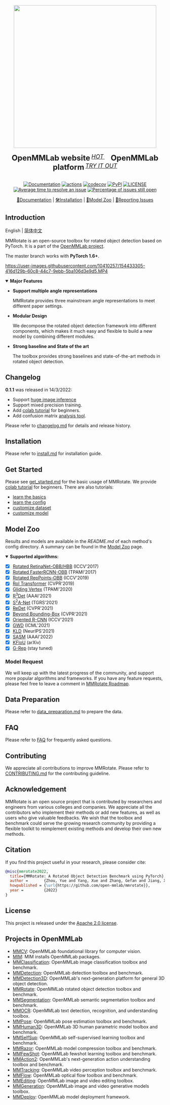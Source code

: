 <div align="center">
  <img src="resources/mmrotate-logo.png" width="450"/>
  <div>&nbsp;</div>
  <div align="center">
    <b><font size="5">OpenMMLab website</font></b>
    <sup>
      <a href="https://openmmlab.com">
        <i><font size="4">HOT</font></i>
      </a>
    </sup>
    &nbsp;&nbsp;&nbsp;&nbsp;
    <b><font size="5">OpenMMLab platform</font></b>
    <sup>
      <a href="https://platform.openmmlab.com">
        <i><font size="4">TRY IT OUT</font></i>
      </a>
    </sup>
  </div>
  <div>&nbsp;</div>

[![Documentation](https://readthedocs.org/projects/mmrotate/badge/?version=latest)](https://mmrotate.readthedocs.io/en/latest/?badge=latest)
[![actions](https://github.com/open-mmlab/mmrotate/workflows/build/badge.svg)](https://github.com/open-mmlab/mmrotate/actions)
[![codecov](https://codecov.io/gh/open-mmlab/mmrotate/branch/master/graph/badge.svg)](https://codecov.io/gh/open-mmlab/mmrotate)
[![PyPI](https://img.shields.io/pypi/v/mmrotate)](https://pypi.org/project/mmrotate/)
[![LICENSE](https://img.shields.io/github/license/open-mmlab/mmrotate.svg)](https://github.com/open-mmlab/mmrotate/blob/master/LICENSE)
[![Average time to resolve an issue](https://isitmaintained.com/badge/resolution/open-mmlab/mmrotate.svg)](https://github.com/open-mmlab/mmrotate/issues)
[![Percentage of issues still open](https://isitmaintained.com/badge/open/open-mmlab/mmrotate.svg)](https://github.com/open-mmlab/mmrotate/issues)

[📘Documentation](https://mmrotate.readthedocs.io/en/latest/) |
[🛠️Installation](https://mmrotate.readthedocs.io/en/latest/install.html) |
[👀Model Zoo](docs/en/model_zoo.md) |
[🤔Reporting Issues](https://github.com/open-mmlab/mmrotate/issues/new/choose)
</div>

## Introduction

English | [简体中文](README_zh-CN.md)

MMRotate is an open-source toolbox for rotated object detection based on PyTorch.
It is a part of the [OpenMMLab project](https://github.com/open-mmlab).

The master branch works with **PyTorch 1.6+**.

https://user-images.githubusercontent.com/10410257/154433305-416d129b-60c8-44c7-9ebb-5ba106d3e9d5.MP4


<details open>
<summary><b>Major Features</b></summary>

* **Support multiple angle representations**

  MMRotate provides three mainstream angle representations to meet different paper settings.

* **Modular Design**

  We decompose the rotated object detection framework into different components,
  which makes it much easy and flexible to build a new model by combining different modules.

* **Strong baseline and State of the art**

  The toolbox provides strong baselines and state-of-the-art methods in rotated object detection.

</details>

## Changelog
**0.1.1** was released in 14/3/2022:

- Support [huge image inference](deom/huge_image_demo.py)
- Support mixed precision training.
- Add [colab tutorial](demo/MMRotate_Tutorial.ipynb) for beginners.
- Add confusion matrix [analysis tool](tools/analysis_tools/confusion_matrix.py).

Please refer to [changelog.md](docs/en/changelog.md) for details and release history.

## Installation

Please refer to [install.md](docs/en/install.md) for installation guide.

## Get Started

Please see [get_started.md](docs/en/get_started.md) for the basic usage of MMRotate.
We provide [colab tutorial](demo/MMRotate_Tutorial.ipynb) for beginners.
There are also tutorials:

* [learn the basics](docs/en/intro.md)
* [learn the config](docs/en/tutorials/customize_config.md)
* [customize dataset](docs/en/tutorials/customize_dataset.md)
* [customize model](docs/en/tutorials/customize_models.md)


## Model Zoo

Results and models are available in the *README.md* of each method's config directory.
A summary can be found in the [Model Zoo](docs/en/model_zoo.md) page.

<details open>
<summary><b>Supported algorithms:</b></summary>

* [x] [Rotated RetinaNet-OBB/HBB](configs/rotated_retinanet/README.md) (ICCV'2017)
* [x] [Rotated FasterRCNN-OBB](configs/rotated_faster_rcnn/README.md) (TPAMI'2017)
* [x] [Rotated RepPoints-OBB](configs/rotated_reppoints/README.md) (ICCV'2019)
* [x] [RoI Transformer](configs/roi_trans/README.md) (CVPR'2019)
* [x] [Gliding Vertex](configs/gliding_vertex/README.md) (TPAMI'2020)
* [x] [R<sup>3</sup>Det](configs/r3det/README.md) (AAAI'2021)
* [x] [S<sup>2</sup>A-Net](configs/s2anet/README.md) (TGRS'2021)
* [x] [ReDet](configs/redet/README.md) (CVPR'2021)
* [x] [Beyond Bounding-Box](configs/cfa/README.md) (CVPR'2021)
* [x] [Oriented R-CNN](configs/oriented_rcnn/README.md) (ICCV'2021)
* [x] [GWD](configs/gwd/README.md) (ICML'2021)
* [x] [KLD](configs/kld/README.md) (NeurIPS'2021)
* [x] [SASM](configs/sasm_reppoints/README.md) (AAAI'2022)
* [x] [KFIoU](configs/kfiou/README.md) (arXiv)
* [x] [G-Rep](configs/g_reppoints/README.md) (stay tuned)

</details>

### Model Request

We will keep up with the latest progress of the community, and support more popular algorithms and frameworks. If you have any feature requests, please feel free to leave a comment in [MMRotate Roadmap](https://github.com/open-mmlab/mmrotate/issues/1).

## Data Preparation

Please refer to [data_preparation.md](tools/data/README.md) to prepare the data.

## FAQ

Please refer to [FAQ](docs/en/faq.md) for frequently asked questions.

## Contributing

We appreciate all contributions to improve MMRotate. Please refer to [CONTRIBUTING.md](.github/CONTRIBUTING.md) for the contributing guideline.

## Acknowledgement

MMRotate is an open source project that is contributed by researchers and engineers from various colleges and companies. We appreciate all the contributors who implement their methods or add new features, as well as users who give valuable feedbacks. We wish that the toolbox and benchmark could serve the growing research community by providing a flexible toolkit to reimplement existing methods and develop their own new methods.

## Citation

If you find this project useful in your research, please consider cite:

```bibtex
@misc{mmrotate2022,
  title={MMRotate: A Rotated Object Detection Benchmark using PyTorch},
  author =       {Zhou, Yue and Yang, Xue and Zhang, Gefan and Jiang, Xue and Liu, Xingzhao and Yan, Junchi and Lyu, Chengqi and Zhang, Wenwei, and Chen, Kai},
  howpublished = {\url{https://github.com/open-mmlab/mmrotate}},
  year =         {2022}
}
```

## License

This project is released under the [Apache 2.0 license](LICENSE).

## Projects in OpenMMLab

* [MMCV](https://github.com/open-mmlab/mmcv): OpenMMLab foundational library for computer vision.
* [MIM](https://github.com/open-mmlab/mim): MIM installs OpenMMLab packages.
* [MMClassification](https://github.com/open-mmlab/mmclassification): OpenMMLab image classification toolbox and benchmark.
* [MMDetection](https://github.com/open-mmlab/mmdetection): OpenMMLab detection toolbox and benchmark.
* [MMDetection3D](https://github.com/open-mmlab/mmdetection3d): OpenMMLab's next-generation platform for general 3D object detection.
* [MMRotate](https://github.com/open-mmlab/mmrotate): OpenMMLab rotated object detection toolbox and benchmark.
* [MMSegmentation](https://github.com/open-mmlab/mmsegmentation): OpenMMLab semantic segmentation toolbox and benchmark.
* [MMOCR](https://github.com/open-mmlab/mmocr): OpenMMLab text detection, recognition, and understanding toolbox.
* [MMPose](https://github.com/open-mmlab/mmpose): OpenMMLab pose estimation toolbox and benchmark.
* [MMHuman3D](https://github.com/open-mmlab/mmhuman3d): OpenMMLab 3D human parametric model toolbox and benchmark.
* [MMSelfSup](https://github.com/open-mmlab/mmselfsup): OpenMMLab self-supervised learning toolbox and benchmark.
* [MMRazor](https://github.com/open-mmlab/mmrazor): OpenMMLab model compression toolbox and benchmark.
* [MMFewShot](https://github.com/open-mmlab/mmfewshot): OpenMMLab fewshot learning toolbox and benchmark.
* [MMAction2](https://github.com/open-mmlab/mmaction2): OpenMMLab's next-generation action understanding toolbox and benchmark.
* [MMTracking](https://github.com/open-mmlab/mmtracking): OpenMMLab video perception toolbox and benchmark.
* [MMFlow](https://github.com/open-mmlab/mmflow): OpenMMLab optical flow toolbox and benchmark.
* [MMEditing](https://github.com/open-mmlab/mmediting): OpenMMLab image and video editing toolbox.
* [MMGeneration](https://github.com/open-mmlab/mmgeneration): OpenMMLab image and video generative models toolbox.
* [MMDeploy](https://github.com/open-mmlab/mmdeploy): OpenMMLab model deployment framework.

